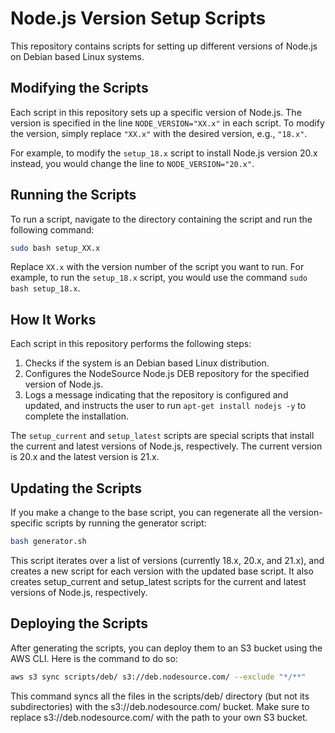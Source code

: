 # Node.js Version Setup Scripts

This repository contains scripts for setting up different versions of Node.js on Debian based Linux systems.

## Modifying the Scripts

Each script in this repository sets up a specific version of Node.js. The version is specified in the line `NODE_VERSION="XX.x"` in each script. To modify the version, simply replace `"XX.x"` with the desired version, e.g., `"18.x"`.

For example, to modify the `setup_18.x` script to install Node.js version 20.x instead, you would change the line to `NODE_VERSION="20.x"`.

## Running the Scripts

To run a script, navigate to the directory containing the script and run the following command:

```bash
sudo bash setup_XX.x
```

Replace `XX.x` with the version number of the script you want to run. For example, to run the `setup_18.x` script, you would use the command `sudo bash setup_18.x`.

## How It Works

Each script in this repository performs the following steps:

1. Checks if the system is an Debian based Linux distribution.
2. Configures the NodeSource Node.js DEB repository for the specified version of Node.js.
3. Logs a message indicating that the repository is configured and updated, and instructs the user to run `apt-get install nodejs -y` to complete the installation.

The `setup_current` and `setup_latest` scripts are special scripts that install the current and latest versions of Node.js, respectively. The current version is 20.x and the latest version is 21.x.

## Updating the Scripts

If you make a change to the base script, you can regenerate all the version-specific scripts by running the generator script:

```bash
bash generator.sh
```

This script iterates over a list of versions (currently 18.x, 20.x, and 21.x), and creates a new script for each version with the updated base script. It also creates setup_current and setup_latest scripts for the current and latest versions of Node.js, respectively.

## Deploying the Scripts

After generating the scripts, you can deploy them to an S3 bucket using the AWS CLI. Here is the command to do so:

```bash
aws s3 sync scripts/deb/ s3://deb.nodesource.com/ --exclude "*/**"
```

This command syncs all the files in the scripts/deb/ directory (but not its subdirectories) with the s3://deb.nodesource.com/ bucket. Make sure to replace s3://deb.nodesource.com/ with the path to your own S3 bucket.
